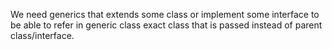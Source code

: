 We need generics that extends some class or implement some interface to be able to refer in generic class exact class  that is passed instead of parent class/interface.